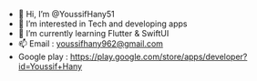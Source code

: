 - 👋 Hi, I’m @YoussifHany51
- 👀 I’m interested in Tech and developing apps
- 🌱 I’m currently learning Flutter & SwiftUI
- 📫 Email :  youssifhany962@gmail.com
- Google play : https://play.google.com/store/apps/developer?id=Youssif+Hany

<!---
YoussifHany51/YoussifHany51 is a ✨ special ✨ repository because its `README.md` (this file) appears on your GitHub profile.
You can click the Preview link to take a look at your changes.
--->
